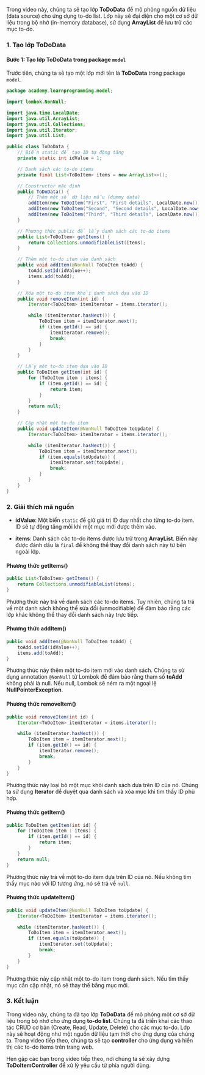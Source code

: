 Trong video này, chúng ta sẽ tạo lớp **ToDoData** để mô phỏng nguồn dữ liệu (data source) cho ứng dụng to-do list. Lớp này sẽ đại diện cho một cơ sở dữ liệu trong bộ nhớ (in-memory database), sử dụng **ArrayList** để lưu trữ các mục to-do.

### 1. Tạo lớp ToDoData

#### Bước 1: Tạo lớp ToDoData trong package `model`

Trước tiên, chúng ta sẽ tạo một lớp mới tên là **ToDoData** trong package `model`.

```java
package academy.learnprogramming.model;

import lombok.NonNull;

import java.time.LocalDate;
import java.util.ArrayList;
import java.util.Collections;
import java.util.Iterator;
import java.util.List;

public class ToDoData {
    // Biến static để tạo ID tự động tăng
    private static int idValue = 1;

    // Danh sách các to-do items
    private final List<ToDoItem> items = new ArrayList<>();

    // Constructor mặc định
    public ToDoData() {
        // Thêm một số dữ liệu mẫu (dummy data)
        addItem(new ToDoItem("First", "First details", LocalDate.now()));
        addItem(new ToDoItem("Second", "Second details", LocalDate.now()));
        addItem(new ToDoItem("Third", "Third details", LocalDate.now()));
    }

    // Phương thức public để lấy danh sách các to-do items
    public List<ToDoItem> getItems() {
        return Collections.unmodifiableList(items);
    }

    // Thêm một to-do item vào danh sách
    public void addItem(@NonNull ToDoItem toAdd) {
        toAdd.setId(idValue++);
        items.add(toAdd);
    }

    // Xóa một to-do item khỏi danh sách dựa vào ID
    public void removeItem(int id) {
        Iterator<ToDoItem> itemIterator = items.iterator();

        while (itemIterator.hasNext()) {
            ToDoItem item = itemIterator.next();
            if (item.getId() == id) {
                itemIterator.remove();
                break;
            }
        }
    }

    // Lấy một to-do item dựa vào ID
    public ToDoItem getItem(int id) {
        for (ToDoItem item : items) {
            if (item.getId() == id) {
                return item;
            }
        }
        return null;
    }

    // Cập nhật một to-do item
    public void updateItem(@NonNull ToDoItem toUpdate) {
        Iterator<ToDoItem> itemIterator = items.iterator();

        while (itemIterator.hasNext()) {
            ToDoItem item = itemIterator.next();
            if (item.equals(toUpdate)) {
                itemIterator.set(toUpdate);
                break;
            }
        }
    }
}
```

### 2. Giải thích mã nguồn

- **idValue**: Một biến `static` để giữ giá trị ID duy nhất cho từng to-do item. ID sẽ tự động tăng mỗi khi một mục mới được thêm vào.
  
- **items**: Danh sách các to-do items được lưu trữ trong **ArrayList**. Biến này được đánh dấu là `final` để không thể thay đổi danh sách này từ bên ngoài lớp.

#### Phương thức **getItems()**

```java
public List<ToDoItem> getItems() {
    return Collections.unmodifiableList(items);
}
```

Phương thức này trả về danh sách các to-do items. Tuy nhiên, chúng ta trả về một danh sách không thể sửa đổi (unmodifiable) để đảm bảo rằng các lớp khác không thể thay đổi danh sách này trực tiếp.

#### Phương thức **addItem()**

```java
public void addItem(@NonNull ToDoItem toAdd) {
    toAdd.setId(idValue++);
    items.add(toAdd);
}
```

Phương thức này thêm một to-do item mới vào danh sách. Chúng ta sử dụng annotation `@NonNull` từ Lombok để đảm bảo rằng tham số **toAdd** không phải là null. Nếu null, Lombok sẽ ném ra một ngoại lệ **NullPointerException**.

#### Phương thức **removeItem()**

```java
public void removeItem(int id) {
    Iterator<ToDoItem> itemIterator = items.iterator();

    while (itemIterator.hasNext()) {
        ToDoItem item = itemIterator.next();
        if (item.getId() == id) {
            itemIterator.remove();
            break;
        }
    }
}
```

Phương thức này loại bỏ một mục khỏi danh sách dựa trên ID của nó. Chúng ta sử dụng **Iterator** để duyệt qua danh sách và xóa mục khi tìm thấy ID phù hợp.

#### Phương thức **getItem()**

```java
public ToDoItem getItem(int id) {
    for (ToDoItem item : items) {
        if (item.getId() == id) {
            return item;
        }
    }
    return null;
}
```

Phương thức này trả về một to-do item dựa trên ID của nó. Nếu không tìm thấy mục nào với ID tương ứng, nó sẽ trả về `null`.

#### Phương thức **updateItem()**

```java
public void updateItem(@NonNull ToDoItem toUpdate) {
    Iterator<ToDoItem> itemIterator = items.iterator();

    while (itemIterator.hasNext()) {
        ToDoItem item = itemIterator.next();
        if (item.equals(toUpdate)) {
            itemIterator.set(toUpdate);
            break;
        }
    }
}
```

Phương thức này cập nhật một to-do item trong danh sách. Nếu tìm thấy mục cần cập nhật, nó sẽ thay thế bằng mục mới.

### 3. Kết luận

Trong video này, chúng ta đã tạo lớp **ToDoData** để mô phỏng một cơ sở dữ liệu trong bộ nhớ cho ứng dụng **to-do list**. Chúng ta đã triển khai các thao tác CRUD cơ bản (Create, Read, Update, Delete) cho các mục to-do. Lớp này sẽ hoạt động như một nguồn dữ liệu tạm thời cho ứng dụng của chúng ta. Trong video tiếp theo, chúng ta sẽ tạo **controller** cho ứng dụng và hiển thị các to-do items trên trang web.

Hẹn gặp các bạn trong video tiếp theo, nơi chúng ta sẽ xây dựng **ToDoItemController** để xử lý yêu cầu từ phía người dùng.
